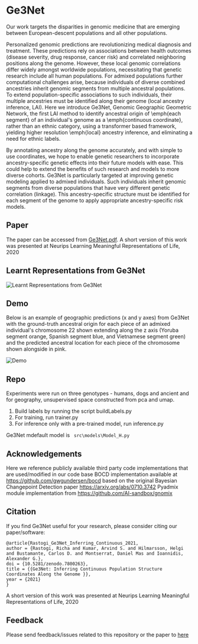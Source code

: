 # Ge3Net
Our work targets the disparities in genomic medicine that are emerging between European-descent populations and all other populations. 

Personalized genomic predictions are revolutionizing medical diagnosis and treatment. These predictions rely on associations between health outcomes (disease severity, drug response, cancer risk) and correlated neighboring positions along the genome. However, these local genomic correlations differ widely amongst worldwide populations, necessitating that genetic research include all human populations. For admixed populations further computational challenges arise, because individuals of diverse combined ancestries inherit genomic segments from multiple ancestral populations. To extend population-specific associations to such individuals, their multiple ancestries must be identified along their genome (local ancestry inference, LAI). Here we introduce Ge3Net, Genomic Geographic Geometric Network, the first LAI method to identify ancestral origin of \emph{each segment} of an individual's genome as a \emph{continuous coordinate}, rather than an ethnic category, using a transformer based framework, yielding higher resolution \emph{local} ancestry inference, and eliminating a need for ethnic labels.

By annotating ancestry along the genome accurately, and with simple to use coordinates, we hope to enable genetic researchers to incorporate ancestry-specific genetic effects into their future models with ease. This could help to extend the benefits of such research and models to more diverse cohorts. Ge3Net is particularly targeted at improving genetic modeling applied to admixed individuals. Such individuals inherit genomic segments from diverse populations that have very different genetic correlation (linkage). This ancestry-specific structure must be identified for each segment of the genome to apply appropriate ancestry-specific risk models.

## Paper
The paper can be accessed from [Ge3Net.pdf](Ge3Net.pdf). A short version of this work was presented at Neurips Learning Meaningful Representations of Life, 2020


## Learnt Representations from Ge3Net
![Learnt Representations from Ge3Net](./images/LearntRepresentations.svg)

## Demo
Below is an example of geographic predictions (x and y axes) from Ge3Net with the ground-truth ancestral origin for each piece of an admixed individual's chromosome 22 shown extending along the z axis (Yoruba segment orange, Spanish segment blue, and Vietnamese segment green) and the predicted ancestral location for each piece of the chromosome shown alongside in pink.

![Demo](./images/Ge3Net_Demo.gif)

<!-- ## Project structure


```console
$ tree
.
├── README.md
├── data                  # <-- Directory with raw and intermediate data
│   ├── data.xml          # <-- Initial XML StackOverflow dataset (raw data)
│   ├── data.xml.dvc      # <-- .dvc file - a placeholder/pointer to raw data
│   ├── features          # <-- Extracted feature matrices
│   │   ├── test.pkl
│   │   └── train.pkl
│   └── prepared          # <-- Processed dataset (split and TSV formatted)
│       ├── test.tsv
│       └── train.tsv
├── evaluation
│   ├── importance.png    # <-- Feature importance plot
│   └── plots             # <-- Data points for ROC, PRC, confusion matrix
│       ├── confusion_matrix.json
│       ├── precision_recall.json
│       └── roc.json
├── dvc.lock
├── dvc.yaml              # <-- DVC pipeline file
├── model.pkl             # <-- Trained model file
├── params.yaml           # <-- Parameters file
├── evaluation.json       # <-- Binary classifier final metrics (e.g. AUC)
└── src                   # <-- Source code to run the pipeline stages
    ├── evaluate.py
    ├── featurization.py
    ├── prepare.py
    ├── requirements.txt  # <-- Python dependencies needed in the project
    └── train.py
``` -->

## Repo
Experiments were run on three genotypes - humans, dogs and ancient and for geography, unsupervised space constructed from pca and umap. 
1. Build labels by running the script buildLabels.py
2. For training, run trainer.py
3. For inference only with a pre-trained model, run inference.py

Ge3Net mdefault model is ``` src\models\Model_H.py```

## Acknowledgements
Here we reference publicly available third party code implementations that are used/modified in our code base
BOCD implementation available at <https://github.com/gwgundersen/bocd> based on the original Bayesian Changepoint Detection paper <https://arxiv.org/abs/0710.3742>
Pyadmix module implementation from <https://github.com/AI-sandbox/gnomix>

## Citation
If you find Ge3Net useful for your research, please consider citing our paper/software:
```
@article{Rastogi_Ge3Net_Inferring_Continuous_2021,
author = {Rastogi, Richa and Kumar, Arvind S. and Hilmarsson, Helgi and Bustamante, Carlos D. and Montserrat, Daniel Mas and Ioannidis, Alexander G.},
doi = {10.5281/zenodo.7800263},
title = {{Ge3Net: Inferring Continuous Population Structure Coordinates Along the Genome }},
year = {2021}
}
```
A short version of this work was presented at Neurips Learning Meaningful Representations of Life, 2020

## Feedback
Please send feedback/issues related to this repository or the paper to [here](rr568@cornell.edu)

